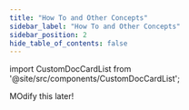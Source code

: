 ```yaml
---
title: "How To and Other Concepts"
sidebar_label: "How To and Other Concepts"
sidebar_position: 2
hide_table_of_contents: false
---
```


import CustomDocCardList from '@site/src/components/CustomDocCardList';
 

 MOdify this later!


<CustomDocCardList />
